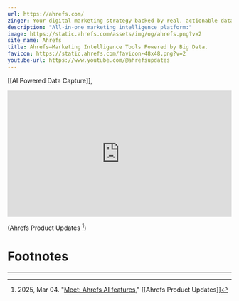 ```yaml
---
url: https://ahrefs.com/
zinger: Your digital marketing strategy backed by real, actionable data
description: "All-in-one marketing intelligence platform:"
image: https://static.ahrefs.com/assets/img/og/ahrefs.png?v=2
site_name: Ahrefs
title: Ahrefs—Marketing Intelligence Tools Powered by Big Data.
favicon: https://static.ahrefs.com/favicon-48x48.png?v=2
youtube-url: https://www.youtube.com/@ahrefsupdates
---
```

[[AI Powered Data Capture]], 

<div class="youtube-container"><iframe 
style="aspect-ratio:16/9;width:100%;height:auto" 
src="https://www.youtube.com/embed/plg3j7xDi-w?controls=0" 
title="YouTube video player" 
frameborder="0" 
allow="accelerometer; clipboard-write; encrypted-media; gyroscope; picture-in-picture; web-share" 
referrerpolicy="strict-origin-when-cross-origin" 
allowfullscreen
></iframe></div>

(Ahrefs Product Updates [^de8bfe])


# Footnotes
***

[^de8bfe]: 2025, Mar 04. "[Meet: Ahrefs AI features](https://youtu.be/plg3j7xDi-w?si=sN0xldH9IKcIzuLl)," [[Ahrefs Product Updates]]
